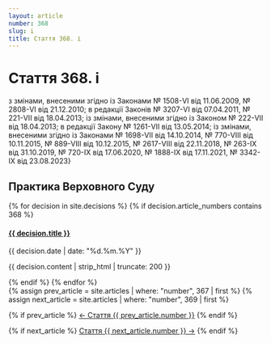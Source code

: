 ```yaml
---
layout: article
number: 368
slug: i
title: Стаття 368. і
---
```


# Стаття 368. і

з змінами, внесеними згідно із Законами № 1508-VI від 11.06.2009, № 2808-VI від 21.12.2010; в редакції Законів № 3207-VI від 07.04.2011, № 221-VII від 18.04.2013; із змінами, внесеними згідно із Законом № 222-VII від 18.04.2013; в редакції Закону № 1261-VII від 13.05.2014; із змінами, внесеними згідно із Законами № 1698-VII від 14.10.2014, № 770-VIII від 10.11.2015, № 889-VIII від 10.12.2015, № 2617-VIII від 22.11.2018, № 263-IX від 31.10.2019, № 720-IX від 17.06.2020, № 1888-IX від 17.11.2021, № 3342-IX від 23.08.2023}

## Практика Верховного Суду

<div class="decisions-container">
{% for decision in site.decisions %}
  {% if decision.article_numbers contains 368 %}
    <div class="decision-item">
      <h4><a href="{{ decision.url }}">{{ decision.title }}</a></h4>
      <p class="decision-date">{{ decision.date | date: "%d.%m.%Y" }}</p>
      <p class="decision-excerpt">{{ decision.content | strip_html | truncate: 200 }}</p>
    </div>
  {% endif %}
{% endfor %}
</div>

<div class="article-navigation">
  {% assign prev_article = site.articles | where: "number", 367 | first %}
  {% assign next_article = site.articles | where: "number", 369 | first %}
  
  {% if prev_article %}
    <a href="{{ prev_article.url }}" class="prev-article">← Стаття {{ prev_article.number }}</a>
  {% endif %}
  
  {% if next_article %}
    <a href="{{ next_article.url }}" class="next-article">Стаття {{ next_article.number }} →</a>
  {% endif %}
</div>
